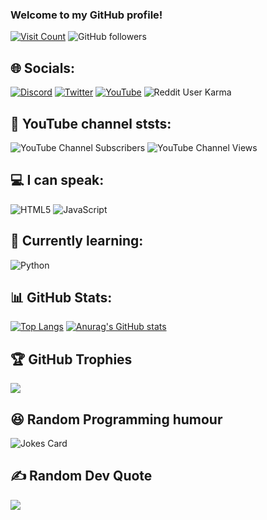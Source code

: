 ### Welcome to my GitHub profile!

[![Visit Count](https://visitcount.itsvg.in/api?id=RadioactivePotato&icon=2&color=9)](https://visitcount.itsvg.in) ![GitHub followers](https://img.shields.io/github/followers/RadioactivePotato?style=social) 

## 🌐 Socials:
[![Discord](https://img.shields.io/badge/Discord-%237289DA.svg?logo=Discord&logoColor=white)](https://discordapp.com/users/1007668866731757671)
[![Twitter](https://img.shields.io/badge/Twitter-%231DA1F2.svg?logo=Twitter&logoColor=white)](https://twitter.com/RadioactiveP724)
[![YouTube](https://img.shields.io/badge/YouTube-%23FF0000.svg?logo=YouTube&logoColor=white)](https://youtube.com/@radioactive.potato) 
![Reddit User Karma](https://img.shields.io/reddit/user-karma/combined/FuzzyFanta724?style=social)

## 🎥 YouTube channel ststs:
![YouTube Channel Subscribers](https://img.shields.io/youtube/channel/subscribers/UCNvTYoeig9zcDVLlZuW4KjA?style=social) ![YouTube Channel Views](https://img.shields.io/youtube/channel/views/UCNvTYoeig9zcDVLlZuW4KjA?style=social) 

## 💻 I can speak:
![HTML5](https://img.shields.io/badge/html5-%23E34F26.svg?style=plastic&logo=html5&logoColor=white) ![JavaScript](https://img.shields.io/badge/javascript-%23323330.svg?style=plastic&logo=javascript&logoColor=%23F7DF1E) 

## ‍🏫 Currently learning:
![Python](https://img.shields.io/badge/python-3670A0?style=plastic&logo=python&logoColor=ffdd54)

## 📊 GitHub Stats:
[![Top Langs](https://github-readme-stats.vercel.app/api/top-langs/?username=RadioactivePotato&theme=gotham&show_icons=true)](https://github.com/anuraghazra/github-readme-stats) [![Anurag's GitHub stats](https://github-readme-stats.vercel.app/api?username=RadioactivePotato&theme=gotham&show_icons=true)](https://github.com/anuraghazra/github-readme-stats)

## 🏆 GitHub Trophies
![](https://github-profile-trophy.vercel.app/?username=RadioactivePotato&theme=onedark&no-frame=false&no-bg=false&margin-w=4)

## 😆 Random Programming humour

![Jokes Card](https://readme-jokes.vercel.app/api?hideBorder&theme=cobalt&qColor=%23944bcc&aColor=%23bbdb51)
## ✍️ Random Dev Quote
![](https://quotes-github-readme.vercel.app/api?type=horizontal&theme=tokyonight)
